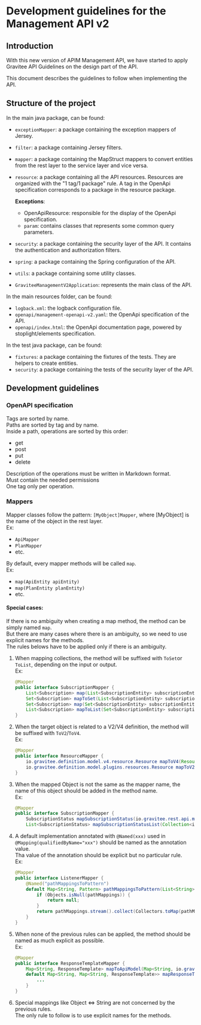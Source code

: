 # Development guidelines for the Management API v2

## Introduction
With this new version of APIM Management API, we have started to apply Gravitee API Guidelines on the design part of the API.

This document describes the guidelines to follow when implementing the API.

## Structure of the project
In the main java package, can be found:
 - `exceptionMapper`: a package containing the exception mappers of Jersey.
 - `filter`: a package containing Jersey filters.
 - `mapper`: a package containing the MapStruct mappers to convert entities from the rest layer to the service layer and vice versa.
 - `resource`: a package containing all the API resources. Resources are organized with the "1 tag/1 package" rule. A tag in the OpenApi specification corresponds to a package in the resource package.

    **Exceptions**: 
   - OpenApiResource: responsible for the display of the OpenApi specification.
   - `param`: contains classes that represents some common query parameters.
 - `security`: a package containing the security layer of the API. It contains the authentication and authorization filters.
 - `spring`: a package containing the Spring configuration of the API.
 - `utils`: a package containing some utility classes.
 - `GraviteeManagementV2Application`: represents the main class of the API.

In the main resources folder, can be found:
 - `logback.xml`: the logback configuration file.
 - `openapi/management-openapi-v2.yaml`: the OpenApi specification of the API.
 - `openapi/index.html`: the OpenApi documentation page, powered by stoplight/elements specification.

In the test java package, can be found:
 - `fixtures`: a package containing the fixtures of the tests. They are helpers to create entities.
 - `security`: a package containing the tests of the security layer of the API.

## Development guidelines
### OpenAPI specification
Tags are sorted by name.<br>
Paths are sorted by tag and by name.<br>
Inside a path, operations are sorted by this order:
 - get
 - post
 - put
 - delete

Description of the operations must be written in Markdown format.<br>
Must contain the needed permissions <br>
One tag only per operation.

### Mappers
Mapper classes follow the pattern: `[MyObject]Mapper`, where [MyObject] is the name of the object in the rest layer.<br>
Ex:
 - `ApiMapper`
 - `PlanMapper`
 - etc.

By default, every mapper methods will be called `map`. <br>
Ex:
 - `map(ApiEntity apiEntity)`
 - `map(PlanEntity planEntity)`
 - etc.

#### Special cases:
If there is no ambiguity when creating a map method, the method can be simply named `map`.<br>
But there are many cases where there is an ambiguity, so we need to use explicit names for the methods.<br>
The rules belows have to be applied only if there is an ambiguity.

1. When mapping collections, the method will be suffixed with `ToSet`or `ToList`, depending on the input or output.<br>
   Ex:
   ```java
   @Mapper
   public interface SubscriptionMapper {
       List<Subscription> map(List<SubscriptionEntity> subscriptionEntities);
       Set<Subscription> mapToSet(List<SubscriptionEntity> subscriptionEntities);
       Set<Subscription> map(Set<SubscriptionEntity> subscriptionEntities);
       List<Subscription> mapToList(Set<SubscriptionEntity> subscriptionEntities);
   }
   ```

2. When the target object is related to a V2/V4 definition, the method will be suffixed with `ToV2`/`ToV4`.<br>
   Ex:
   ```java
   @Mapper
   public interface ResourceMapper {
       io.gravitee.definition.model.v4.resource.Resource mapToV4(Resource resource);
       io.gravitee.definition.model.plugins.resources.Resource mapToV2(Resource resource);
   }
   ```

3. When the mapped Object is not the same as the mapper name, the name of this object should be added in the method name.<br>
   Ex:
   ```java
   @Mapper
   public interface SubscriptionMapper {
       SubscriptionStatus mapSubscriptionStatus(io.gravitee.rest.api.management.v2.rest.model.SubscriptionStatus subscriptionStatus);
       List<SubscriptionStatus> mapSubscriptionStatusList(Collection<io.gravitee.rest.api.management.v2.rest.model.SubscriptionStatus> subscriptionStatus);}
   ```
4. A default implementation annotated with `@Named(xxx)` used in `@Mapping(qualifiedByName="xxx")` should be named as the annotation value.<br>
   Tha value of the annotation should be explicit but no particular rule.<br>
   Ex:
   ```java
   @Mapper
   public interface ListenerMapper {
       @Named("pathMappingsToPattern")
       default Map<String, Pattern> pathMappingsToPattern(List<String> pathMappings) {
           if (Objects.isNull(pathMappings)) {
               return null;
           }
           return pathMappings.stream().collect(Collectors.toMap(pathMapping -> pathMapping, pathMapping -> Pattern.compile(pathMapping)));
       }
   }
   ``` 
   
5. When none of the previous rules can be applied, the method should be named as much explicit as possible.<br>
   Ex:
   ```java
   @Mapper
   public interface ResponseTemplateMapper {
       Map<String, ResponseTemplate> mapToApiModel(Map<String, io.gravitee.definition.model.ResponseTemplate> responseTemplate);
       default Map<String, Map<String, ResponseTemplate>> mapResponseTemplateToApiModel(Map<String, Map<String, io.gravitee.definition.model.ResponseTemplate>> value) {
           ...
       }
   }
   ```

6. Special mappings like Object <=> String are not concerned by the previous rules.<br>
The only rule to follow is to use explicit names for the methods.
